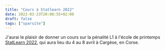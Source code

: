 ```yaml
---
title: "Cours à Statlearn 2022"
date: 2022-03-23T20:08:55+02:00
draft: false
tags: ["sparsite"]
---
```


J'aurai le plaisir de donner un cours sur la pénalité L1 à l'école de printemps [StatLearn 2022](https://statlearn.sciencesconf.org/), qui aura lieu du 4 au 8 avril à Cargèse, en Corse.
